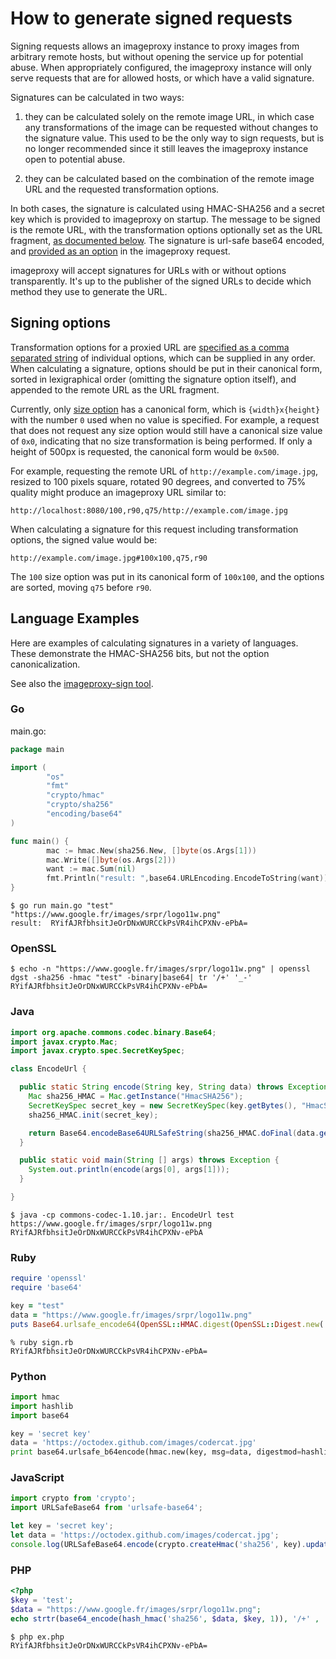 # How to generate signed requests

Signing requests allows an imageproxy instance to proxy images from arbitrary
remote hosts, but without opening the service up for potential abuse.  When
appropriately configured, the imageproxy instance will only serve requests that
are for allowed hosts, or which have a valid signature.

Signatures can be calculated in two ways:

1. they can be calculated solely on the remote image URL, in which case any
   transformations of the image can be requested without changes to the
   signature value.  This used to be the only way to sign requests, but is no
   longer recommended since it still leaves the imageproxy instance open to
   potential abuse.

2. they can be calculated based on the combination of the remote image URL and
   the requested transformation options.

In both cases, the signature is calculated using HMAC-SHA256 and a secret key
which is provided to imageproxy on startup.  The message to be signed is the
remote URL, with the transformation options optionally set as the URL fragment,
[as documented below](#Signing-options).  The signature is url-safe base64
encoded, and [provided as an option][s-option] in the imageproxy request.

imageproxy will accept signatures for URLs with or without options
transparently.  It's up to the publisher of the signed URLs to decide which
method they use to generate the URL.

[s-option]: https://godoc.org/willnorris.com/go/imageproxy#hdr-Signature

## Signing options

Transformation options for a proxied URL are [specified as a comma separated
string][ParseOptions] of individual options, which can be supplied in any
order.  When calculating a signature, options should be put in their canonical
form, sorted in lexigraphical order (omitting the signature option itself), and
appended to the remote URL as the URL fragment.

Currently, only [size option][] has a canonical form, which is
`{width}x{height}` with the number `0` used when no value is specified.  For
example, a request that does not request any size option would still have a
canonical size value of `0x0`, indicating that no size transformation is being
performed.  If only a height of 500px is requested, the canonical form would be
`0x500`.

For example, requesting the remote URL of `http://example.com/image.jpg`,
resized to 100 pixels square, rotated 90 degrees, and converted to 75% quality
might produce an imageproxy URL similar to:

    http://localhost:8080/100,r90,q75/http://example.com/image.jpg

When calculating a signature for this request including transformation options,
the signed value would be:

    http://example.com/image.jpg#100x100,q75,r90

The `100` size option was put in its canonical form of `100x100`, and the
options are sorted, moving `q75` before `r90`.

[ParseOptions]: https://godoc.org/willnorris.com/go/imageproxy#ParseOptions
[size option]: https://godoc.org/willnorris.com/go/imageproxy#hdr-Size_and_Cropping

## Language Examples

Here are examples of calculating signatures in a variety of languages.  These
demonstrate the HMAC-SHA256 bits, but not the option canonicalization.

See also the [imageproxy-sign tool](/cmd/imageproxy-sign).

### Go

main.go:
```go
package main

import (
        "os"
        "fmt"
        "crypto/hmac"
        "crypto/sha256"
        "encoding/base64"
)

func main() {
        mac := hmac.New(sha256.New, []byte(os.Args[1]))
        mac.Write([]byte(os.Args[2]))
        want := mac.Sum(nil)
        fmt.Println("result: ",base64.URLEncoding.EncodeToString(want))
}
```

```shell
$ go run main.go "test" "https://www.google.fr/images/srpr/logo11w.png"
result:  RYifAJRfbhsitJeOrDNxWURCCkPsVR4ihCPXNv-ePbA=
```

### OpenSSL

```shell
$ echo -n "https://www.google.fr/images/srpr/logo11w.png" | openssl dgst -sha256 -hmac "test" -binary|base64| tr '/+' '_-'
RYifAJRfbhsitJeOrDNxWURCCkPsVR4ihCPXNv-ePbA=
```

### Java

```java
import org.apache.commons.codec.binary.Base64;
import javax.crypto.Mac;
import javax.crypto.spec.SecretKeySpec;

class EncodeUrl {

  public static String encode(String key, String data) throws Exception {
    Mac sha256_HMAC = Mac.getInstance("HmacSHA256");
    SecretKeySpec secret_key = new SecretKeySpec(key.getBytes(), "HmacSHA256");
    sha256_HMAC.init(secret_key);

    return Base64.encodeBase64URLSafeString(sha256_HMAC.doFinal(data.getBytes()));
  }

  public static void main(String [] args) throws Exception {
    System.out.println(encode(args[0], args[1]));
  }

}
```

```shell
$ java -cp commons-codec-1.10.jar:. EncodeUrl test https://www.google.fr/images/srpr/logo11w.png
RYifAJRfbhsitJeOrDNxWURCCkPsVR4ihCPXNv-ePbA
```

### Ruby

```ruby
require 'openssl'
require 'base64'

key = "test"
data = "https://www.google.fr/images/srpr/logo11w.png"
puts Base64.urlsafe_encode64(OpenSSL::HMAC.digest(OpenSSL::Digest.new('sha256'), key, data)).strip()
```

```shell
% ruby sign.rb
RYifAJRfbhsitJeOrDNxWURCCkPsVR4ihCPXNv-ePbA=
```

### Python

```python
import hmac
import hashlib
import base64

key = 'secret key'
data = 'https://octodex.github.com/images/codercat.jpg'
print base64.urlsafe_b64encode(hmac.new(key, msg=data, digestmod=hashlib.sha256).digest()) 
```

### JavaScript

```javascript
import crypto from 'crypto';
import URLSafeBase64 from 'urlsafe-base64';

let key = 'secret key';
let data = 'https://octodex.github.com/images/codercat.jpg';
console.log(URLSafeBase64.encode(crypto.createHmac('sha256', key).update(data).digest()));
```

### PHP

````php
<?php
$key = 'test';
$data = "https://www.google.fr/images/srpr/logo11w.png";
echo strtr(base64_encode(hash_hmac('sha256', $data, $key, 1)), '/+' , '_-');
````

````shell
$ php ex.php
RYifAJRfbhsitJeOrDNxWURCCkPsVR4ihCPXNv-ePbA=
````
